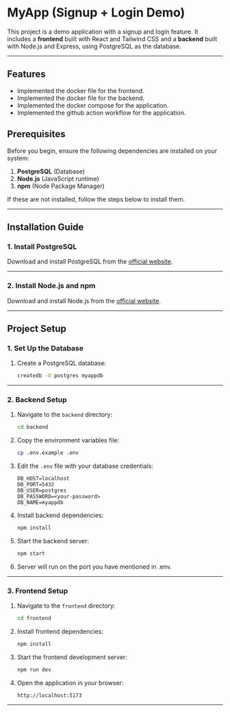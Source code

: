 # MyApp (Signup + Login Demo)

This project is a demo application with a signup and login feature. It includes a **frontend** built with React and Tailwind CSS and a **backend** built with Node.js and Express, using PostgreSQL as the database.

---

## Features
- Implemented the docker file for the frontend.
- Implemented the docker file for the backend.
- Implemented the docker compose for the application.
- Implemented the github action workflow for the application.

## Prerequisites

Before you begin, ensure the following dependencies are installed on your system:

1. **PostgreSQL** (Database)
2. **Node.js** (JavaScript runtime)
3. **npm** (Node Package Manager)

If these are not installed, follow the steps below to install them.

---

## Installation Guide

### 1. Install PostgreSQL

Download and install PostgreSQL from the [official website](https://www.postgresql.org/download/).

---

### 2. Install Node.js and npm

Download and install Node.js from the [official website](https://nodejs.org/).

---

## Project Setup

### 1. Set Up the Database

1. Create a PostgreSQL database:
   ```bash
   createdb -U postgres myappdb
   ```
---

### 2. Backend Setup

1. Navigate to the `backend` directory:
   ```bash
   cd backend
   ```

2. Copy the environment variables file:
   ```bash
   cp .env.example .env
   ```

3. Edit the `.env` file with your database credentials:
   ```env
   DB_HOST=localhost
   DB_PORT=5432
   DB_USER=postgres
   DB_PASSWORD=<your-password>
   DB_NAME=myappdb
   ```

4. Install backend dependencies:
   ```bash
   npm install
   ```

5. Start the backend server:
   ```bash
   npm start
   ```
   
6. Server will run on the port you have mentioned in .env.
---

### 3. Frontend Setup

1. Navigate to the `frontend` directory:
   ```bash
   cd frontend
   ```

2. Install frontend dependencies:
   ```bash
   npm install
   ```

3. Start the frontend development server:
   ```bash
   npm run dev
   ```

4. Open the application in your browser:
   ```
   http://localhost:5173
   ```


---